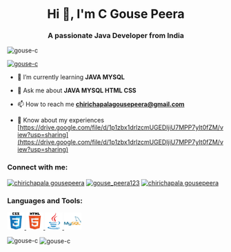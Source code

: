 <h1 align="center">Hi 👋, I'm C Gouse Peera</h1>
<h3 align="center">A passionate Java Developer from India</h3>

<p align="left"> <img src="https://komarev.com/ghpvc/?username=gouse-c&label=Profile%20views&color=0e75b6&style=flat" alt="gouse-c" /> </p>

<p align="left"> <a href="https://github.com/ryo-ma/github-profile-trophy"><img src="https://github-profile-trophy.vercel.app/?username=gouse-c" alt="gouse-c" /></a> </p>

- 🌱 I’m currently learning **JAVA MYSQL**

- 💬 Ask me about **JAVA MYSQL HTML CSS**

- 📫 How to reach me **chirichapalagousepeera@gmail.com**

- 📄 Know about my experiences [https://drive.google.com/file/d/1p1zbx1drlzcmUGEDIjiU7MPP7yIt0fZM/view?usp=sharing](https://drive.google.com/file/d/1p1zbx1drlzcmUGEDIjiU7MPP7yIt0fZM/view?usp=sharing)

<h3 align="left">Connect with me:</h3>
<p align="left">
<a href="https://linkedin.com/in/chirichapala gousepeera" target="blank"><img align="center" src="https://raw.githubusercontent.com/rahuldkjain/github-profile-readme-generator/master/src/images/icons/Social/linked-in-alt.svg" alt="chirichapala gousepeera" height="30" width="40" /></a>
<a href="https://www.codechef.com/users/gouse_peera123" target="blank"><img align="center" src="https://cdn.jsdelivr.net/npm/simple-icons@3.1.0/icons/codechef.svg" alt="gouse_peera123" height="30" width="40" /></a>
<a href="https://www.hackerrank.com/chirichapala gousepeera" target="blank"><img align="center" src="https://raw.githubusercontent.com/rahuldkjain/github-profile-readme-generator/master/src/images/icons/Social/hackerrank.svg" alt="chirichapala gousepeera" height="30" width="40" /></a>
</p>

<h3 align="left">Languages and Tools:</h3>
<p align="left"> <a href="https://www.w3schools.com/css/" target="_blank" rel="noreferrer"> <img src="https://raw.githubusercontent.com/devicons/devicon/master/icons/css3/css3-original-wordmark.svg" alt="css3" width="40" height="40"/> </a> <a href="https://www.w3.org/html/" target="_blank" rel="noreferrer"> <img src="https://raw.githubusercontent.com/devicons/devicon/master/icons/html5/html5-original-wordmark.svg" alt="html5" width="40" height="40"/> </a> <a href="https://www.java.com" target="_blank" rel="noreferrer"> <img src="https://raw.githubusercontent.com/devicons/devicon/master/icons/java/java-original.svg" alt="java" width="40" height="40"/> </a> <a href="https://www.mysql.com/" target="_blank" rel="noreferrer"> <img src="https://raw.githubusercontent.com/devicons/devicon/master/icons/mysql/mysql-original-wordmark.svg" alt="mysql" width="40" height="40"/> </a> </p>

<p><img align="left" src="https://github-readme-stats.vercel.app/api/top-langs?username=gouse-c&show_icons=true&locale=en&layout=compact" alt="gouse-c" /></p>

<p>&nbsp;<img align="center" src="https://github-readme-stats.vercel.app/api?username=gouse-c&show_icons=true&locale=en" alt="gouse-c" /></p>
